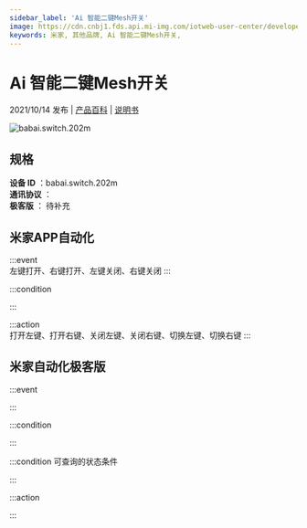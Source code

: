 ```yaml
---
sidebar_label: 'Ai 智能二键Mesh开关'
image: https://cdn.cnbj1.fds.api.mi-img.com/iotweb-user-center/developer_1679068029961UbHN3nG1.png?GalaxyAccessKeyId=AKVGLQWBOVIRQ3XLEW&Expires=9223372036854775807&Signature=yUC2YbLzLaARKeHe+oNbD6+Bkoo=
keywords: 米家, 其他品牌, Ai 智能二键Mesh开关, 
---
```

# Ai 智能二键Mesh开关

2021/10/14 发布 | [产品百科](https://home.mi.com/webapp/content/baike/product/index.html?model=babai.switch.202m/) | [说明书](https://home.mi.com/views/introduction.html?model=babai.switch.202m&region=cn)

![babai.switch.202m](https://cdn.cnbj1.fds.api.mi-img.com/iotweb-user-center/developer_1679068029961UbHN3nG1.png?GalaxyAccessKeyId=AKVGLQWBOVIRQ3XLEW&Expires=9223372036854775807&Signature=yUC2YbLzLaARKeHe+oNbD6+Bkoo=)

## 规格  
> 
**设备 ID** ：babai.switch.202m  
**通讯协议** ：  
**极客版**  ： 待补充 


## 米家APP自动化  

:::event  
左键打开、右键打开、左键关闭、右键关闭
:::

:::condition  

:::

:::action   
打开左键、打开右键、关闭左键、关闭右键、切换左键、切换右键
:::

## 米家自动化极客版  

:::event  

:::

:::condition  

:::

:::condition 可查询的状态条件  

:::

:::action  

:::

        
